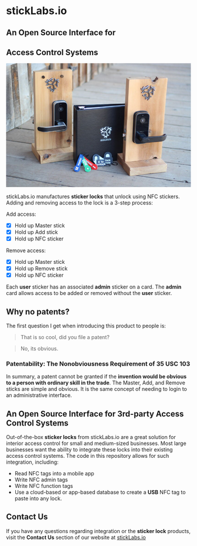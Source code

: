 # stickLabs.io
## An Open Source Interface for
## Access Control Systems

![sticker lock](stickerLock_access_control_system.jpg?raw=true "sticker lock access system")

stickLabs.io manufactures **sticker locks** that unlock using NFC stickers.
Adding and removing access to the lock is a 3-step process:

Add access:
- [x] Hold up Master stick
- [x] Hold up Add stick
- [x] Hold up NFC sticker

Remove access:
- [x] Hold up Master stick
- [x] Hold up Remove stick
- [x] Hold up NFC sticker

Each **user** sticker has an associated **admin** sticker on a card.  The **admin**
card allows access to be added or removed without the **user** sticker.

## Why no patents?

The first question I get when introducing this product to people is:
> That is so cool, did you file a patent?

> No, its obvious.

### Patentability: The Nonobviousness Requirement of 35 USC 103

In summary, a patent cannot be granted if the **invention would be obvious to
a person with ordinary skill in the trade**.  The Master, Add, and Remove sticks
are simple and obvious.  It is the same concept of needing to login to an
administrative interface.

## An Open Source Interface for 3rd-party Access Control Systems

Out-of-the-box **sticker locks** from stickLabs.io are a great solution for
interior access control for small and medium-sized businesses.  Most large
businesses want the ability to integrate these locks into their existing
access control systems.  The code in this repository allows for such
integration, including:

- Read NFC tags into a mobile app
- Write NFC admin tags
- Write NFC function tags
- Use a cloud-based or app-based database to create a **USB** NFC tag
  to paste into any lock.

## Contact Us

If you have any questions regarding integration or the **sticker lock**
products, visit the **Contact Us** section of our website at
[stickLabs.io](https://www.stickLabs.io/)
